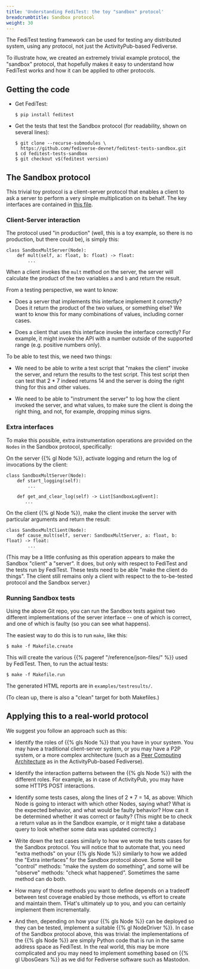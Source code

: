 ```yaml
---
title: 'Understanding FediTest: the toy "sandbox" protocol'
breadcrumbtitle: Sandbox protocol
weight: 30
---
```


The FediTest testing framework can be used for testing any distributed system, using
any protocol, not just the ActivityPub-based Fediverse.

To illustrate how, we created an extremely trivial example protocol, the "sandbox" protocol,
that hopefully makes it easy to understand how FediTest works and how it can be applied to
other protocols.

## Getting the code

* Get FediTest:

  ```
  $ pip install feditest
  ```

* Get the tests that test the Sandbox protocol (for readability, shown on several lines):

  ```
  $ git clone --recurse-submodules \
    https://github.com/fediverse-devnet/feditest-tests-sandbox.git
  $ cd feditest-tests-sandbox
  $ git checkout v$(feditest version)
  ```

## The Sandbox protocol

This trivial toy protocol is a client-server protocol that enables a client to ask
a server to perform a very simple multiplication on its behalf. The key interfaces
are contained in
[this file](https://github.com/fediverse-devnet/feditest/blob/develop/src/feditest/protocols/sandbox/__init__.py).

### Client-Server interaction

The protocol used "in production" (well, this is a toy example, so there is no production,
but there could be), is simply this:

```
class SandboxMultServer(Node):
    def mult(self, a: float, b: float) -> float:
        ...
```
When a client invokes the `mult` method on the server, the server will calculate the product of the two
variables `a` and `b` and return the result.

From a testing perspective, we want to know:

* Does a server that implements this interface implement it correctly? Does it return
  the product of the two values, or something else? We want to know this for many
  combinations of values, including corner cases.

* Does a client that uses this interface invoke the interface correctly? For example,
  it might invoke the API with a number outside of the supported range (e.g. positive
  numbers only).

To be able to test this, we need two things:

* We need to be able to write a test script that "makes the client" invoke the server,
  and return the results to the test script. This test script then can test that
  2 * 7 indeed returns 14 and the server is doing the right thing for this and other
  values.

* We need to be able to "instrument the server" to log how the client invoked the server,
  and what values, to make sure the client is doing the right thing, and not, for
  example, dropping minus signs.

### Extra interfaces

To make this possible, extra instrumentation operations are provided on the `Nodes` in
the Sandbox protocol, specifically:

On the server {{% gl Node %}}, activate logging and return the log of invocations by
the client:

```
class SandboxMultServer(Node):
    def start_logging(self):
        ...

    def get_and_clear_log(self) -> List[SandboxLogEvent]:
       ...
```

On the client {{% gl Node %}}, make the client invoke the server with particular
arguments and return the result:

```
class SandboxMultClient(Node):
    def cause_mult(self, server: SandboxMultServer, a: float, b: float) -> float:
        ...
```

(This may be a little confusing as this operation appears to make the Sandbox "client" a
"server". It does, but only with respect to FediTest and the tests run by FediTest.
These tests need to be able "make the client do things". The client still remains only
a client with respect to the to-be-tested protocol and the Sandbox server.)

### Running Sandbox tests

Using the above Git repo, you can run the Sandbox tests against two different
implementations of the server interface -- one of which is correct, and one of which is
faulty (so you can see what happens).

The easiest way to do this is to run `make`, like this:

```
$ make -f Makefile.create
```

This will create the various {{% pageref "/reference/json-files/" %}} used by FediTest.
Then, to run the actual tests:

```
$ make -f Makefile.run
```

The generated HTML reports are in `examples/testresults/`.

(To clean up, there is also a "clean" target for both Makefiles.)

## Applying this to a real-world protocol

We suggest you follow an approach such as this:

* Identify the roles of {{% gls Node %}} that you have in your system. You may have a traditional
  client-server system, or you may have a P2P system, or a more complex architecture
  (such as a [Peer Computing Architecture](https://peercomputing.net./) as in the
  ActivityPub-based Fediverse).

* Identify the interaction patterns between the {{% gls Node %}} with the different roles.
  For example, as in case of ActivityPub, you may have some HTTPS POST interactions.

* Identify some tests cases, along the lines of 2 * 7 = 14, as above: Which Node is
  going to interact with which other Nodes, saying what? What is the expected behavior, and
  what would be faulty behavior? How can it be determined whether it was correct or
  faulty? (This might be to check a return value as in the Sandbox example, or it might
  take a database query to look whether some data was updated correctly.)

* Write down the test cases similarly to how we wrote the tests cases for the Sandbox
  protocol. You will notice that to automate that, you need "extra methods" on your
  {{% gls Node %}} similarly to how we added the "Extra interfaces" for the Sandbox
  protocol above. Some will be "control" methods: "make the system do something", and some
  will be "observe" methods: "check what happened". Sometimes the same method can do both.

* How many of those methods you want to define depends on a tradeoff between test coverage
  enabled by those methods, vs effort to create and maintain them. THat's ultimately up to
  you, and you can certainly implement them incrementally.

* And then, depending on how your {{% gls Node %}} can be deployed so they can be tested,
  implement a suitable {{% gl NodeDriver %}}. In case of the Sandbox protocol above,
  this was trivial: the implementations of the {{% gls Node %}} are simply Python code
  that is run in the same address space as FediTest. In the real world, this may be more
  complicated and you may need to implement something based on {{% gl UbosGears %}} as
  we did for Fediverse software such as Mastodon.
